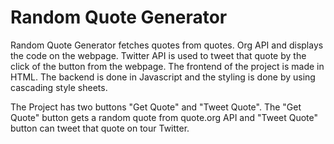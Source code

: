 # Random Quote Generator

Random Quote Generator fetches quotes from quotes. Org API and displays the code on the webpage. 
Twitter API is used to tweet that quote by the click of the button from the webpage.
The frontend of the project is made in HTML. The backend is done in Javascript and the styling is done by using cascading style sheets.

The Project has two buttons "Get Quote" and "Tweet Quote". The "Get Quote" button gets a random quote from quote.org API and "Tweet Quote" button can tweet that quote on tour Twitter.
